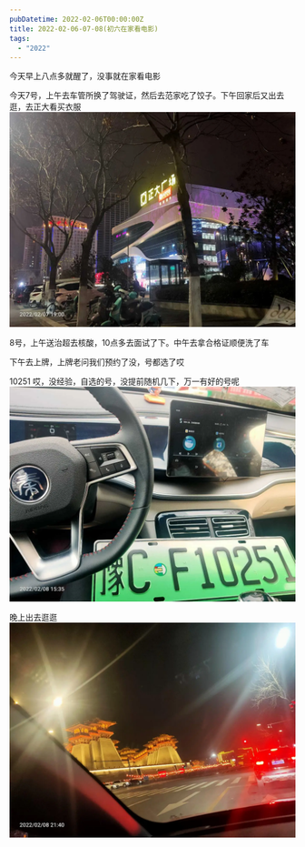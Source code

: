 ```yaml
---
pubDatetime: 2022-02-06T00:00:00Z
title: 2022-02-06-07-08(初六在家看电影)
tags:
  - "2022"
---
```


今天早上八点多就醒了，没事就在家看电影

今天7号，上午去车管所换了驾驶证，然后去范家吃了饺子。下午回家后又出去逛，去正大看买衣服
![](../../img/6904315-fdc64f856ae1b784.jpg)

8号，上午送治超去核酸，10点多去面试了下。中午去拿合格证顺便洗了车

下午去上牌，上牌老问我们预约了没，号都选了哎

10251
哎，没经验，自选的号，没提前随机几下，万一有好的号呢
![](../../img/6904315-616201500bb409cb.jpg)



晚上出去逛逛![](../../img/6904315-ce77ad0b5735bcf9.jpg)

